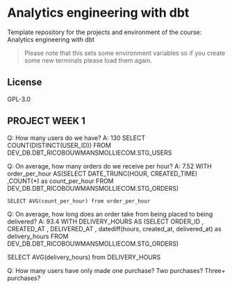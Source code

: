 # Analytics engineering with dbt

Template repository for the projects and environment of the course: Analytics engineering with dbt

> Please note that this sets some environment variables so if you create some new terminals please load them again.

## License
GPL-3.0


## PROJECT WEEK 1
Q: How many users do we have?
A: 130
    SELECT COUNT(DISTINCT(USER_ID)) FROM DEV_DB.DBT_RICOBOUWMANSMOLLIECOM.STG_USERS

Q: On average, how many orders do we receive per hour?
A: 7.52
WITH order_per_hour AS(SELECT 
    DATE_TRUNC(HOUR, CREATED_TIME)
    ,COUNT(*) as count_per_hour 
    FROM DEV_DB.DBT_RICOBOUWMANSMOLLIECOM.STG_ORDERS)

    SELECT AVG(count_per_hour) from order_per_hour

Q: On average, how long does an order take from being placed to being delivered?
A: 93.4
WITH DELIVERY_HOURS AS (SELECT ORDER_ID
, CREATED_AT
, DELIVERED_AT 
, datediff(hours, created_at, delivered_at) as delivery_hours
FROM DEV_DB.DBT_RICOBOUWMANSMOLLIECOM.STG_ORDERS)

SELECT AVG(delivery_hours) from DELIVERY_HOURS

Q: How many users have only made one purchase? Two purchases? Three+ purchases?
